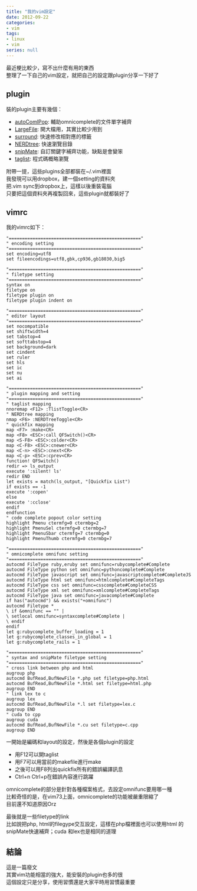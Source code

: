 ```yaml
---
title: "我的vim設定"
date: 2012-09-22
categories:
- vim
tags:
- linux
- vim
series: null
---
```


最近梗比較少，寫不出什麼有用的東西  
整理了一下自己的vim設定，就把自己的設定跟plugin分享一下好了  
<!--more-->

## plugin  
裝的plugin主要有幾個：  
* [autoComlPop](http://www.vim.org/scripts/script.php?script_id=1879): 輔助omnicomplete的文件單字補齊  
* [LargeFile](http://www.vim.org/scripts/script.php?script_id=1506): 開大檔用，其實比較少用到  
* [surround](http://www.vim.org/scripts/script.php?script_id=1697): 快速修改相對應的標籤  
* [NERDtree](http://www.vim.org/scripts/script.php?script_id=1658): 快速瀏覽目錄  
* [snipMate](http://www.vim.org/scripts/script.php?script_id=2540): 自訂關鍵字補齊功能，缺點是會變笨  
* [taglist](http://www.vim.org/scripts/script.php?script_id=273): 程式碼概略瀏覽  

附帶一提，這些plugins全部都裝在~/.vim裡面  
我發現可以用dropbox，建一個setting的資料夾  
把.vim sync到dropbox上，這樣以後重裝電腦  
只要把這個資料夾再複製回來，這些plugin就都裝好了  

## vimrc  
我的vimrc如下：  
```vimrc
"=================================================="
" encoding setting
"=================================================="
set encoding=utf8
set fileencodings=utf8,gbk,cp936,gb18030,big5

"=================================================="
" filetype setting
"=================================================="
syntax on
filetype on
filetype plugin on
filetype plugin indent on

"=================================================="
" editor layout
"=================================================="
set nocompatible
set shiftwidth=4
set tabstop=4
set softtabstop=4
set background=dark
set cindent
set ruler
set hls
set ic
set nu
set ai

"=================================================="
" plugin mapping and setting
"=================================================="
" taglist mapping
nnoremap <F12> :TlistToggle<CR>
" NERDtree mapping
nmap <F6> :NERDTreeToggle<CR>
" quickfix mapping
map <F7> :make<CR>
map <F8> <ESC>:call QFSwitch()<CR>
map <S-F8> <ESC>:colder<CR>
map <C-F8> <ESC>:cnewer<CR>
map <C-n> <ESC>:cnext<CR>
map <C-p> <ESC>:cprev<CR>
function! QFSwitch()
redir => ls_output
execute ':silent! ls'
redir END
let exists = match(ls_output, "[Quickfix List")
if exists == -1
execute ':copen'
else
execute ':cclose'
endif
endfunction
" code complete popout color setting
highlight Pmenu ctermfg=0 ctermbg=2
highlight PmenuSel ctermfg=0 ctermbg=7
highlight PmenuSbar ctermfg=7 ctermbg=0
highlight PmenuThumb ctermfg=0 ctermbg=7

"=================================================="
" omnicomplete omnifunc setting
"=================================================="
autocmd FileType ruby,eruby set omnifunc=rubycomplete#Complete
autocmd FileType python set omnifunc=pythoncomplete#Complete
autocmd FileType javascript set omnifunc=javascriptcomplete#CompleteJS
autocmd FileType html set omnifunc=htmlcomplete#CompleteTags
autocmd FileType css set omnifunc=csscomplete#CompleteCSS
autocmd FileType xml set omnifunc=xmlcomplete#CompleteTags
autocmd FileType java set omnifunc=javacomplete#Complete
if has("autocmd") && exists("+omnifunc")
autocmd Filetype *
\ if &omnifunc == "" |
\ setlocal omnifunc=syntaxcomplete#Complete |
\ endif
endif
let g:rubycomplete_buffer_loading = 1
let g:rubycomplete_classes_in_global = 1
let g:rubycomplete_rails = 1

"=================================================="
" syntax and snipMate filetype setting
"=================================================="
" cross link between php and html
augroup php
autocmd BufRead,BufNewFile *.php set filetype=php.html
autocmd BufRead,BufNewFile *.html set filetype=html.php
augroup END
" link lex to c
augroup lex
autocmd BufRead,BufNewFile *.l set filetype=lex.c
augroup END
" cuda to cpp
augroup cuda
autocmd BufRead,BufNewFile *.cu set filetype=c.cpp
augroup END
```

一開始是編碼和layout的設定，然後是各個plugin的設定  

* 用F12可以開taglist  
* 用F7可以用當前的makefile進行make  
* 之後可以用F8列出quickfix所有的錯誤編譯訊息  
* Ctrl+n Ctrl+p在錯誤內容進行跳躍  

omnicomplete的部分是針對各種檔案格式，去設定omnifunc要用哪一種  
比較奇怪的是，在vim73上面，omnicomplete的功能被嚴重限縮了  
目前還不知道原因Orz  

最後就是一些filetype的link  
比如說把php, html的filegype交互設定，這樣在php檔裡面也可以使用html 的snipMate快速補齊；cuda 和lex也是相同的道理  

## 結論  
這是一篇廢文  
其實vim功能相當的強大，能安裝的plugin也多的很  
這個設定只是分享，使用習慣還是大家平時用習慣最重要  

